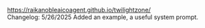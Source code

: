 https://raikanobleaicoagent.github.io/twilightzone/
<br>
Changelog: 5/26/2025
Added an example, a useful system prompt.
